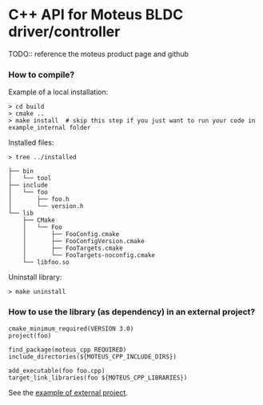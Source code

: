 C++ API for Moteus BLDC driver/controller
=====================

TODO:: reference the moteus product page and github

### How to compile?

Example of a local installation:

    > cd build
    > cmake ..
    > make install  # skip this step if you just want to run your code in example_internal folder

Installed files:

    > tree ../installed

    ├── bin
    │   └── tool
    ├── include
    │   └── foo
    │       ├── foo.h
    │       └── version.h
    └── lib
        ├── CMake
        │   └── Foo
        │       ├── FooConfig.cmake
        │       ├── FooConfigVersion.cmake
        │       ├── FooTargets.cmake
        │       └── FooTargets-noconfig.cmake
        └── libfoo.so

Uninstall library:

    > make uninstall

### How to use the library (as dependency) in an external project?

    cmake_minimum_required(VERSION 3.0)
    project(foo)

    find_package(moteus_cpp REQUIRED)
    include_directories(${MOTEUS_CPP_INCLUDE_DIRS})

    add_executable(foo foo.cpp)
    target_link_libraries(foo ${MOTEUS_CPP_LIBRARIES})

See the [example of external project](example_external/).

